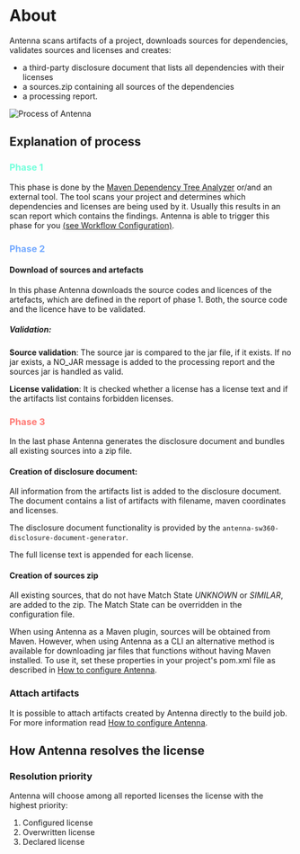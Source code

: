 # About

Antenna scans artifacts of a project, downloads sources for dependencies, 
validates sources and licenses and creates:

* a third-party disclosure document that lists all dependencies with 
their licenses
* a sources.zip containing all sources of the dependencies
* a processing report.

![Process of Antenna](../images/antenna-process.png)


## Explanation of process

### <span style="color:#73ffdb">Phase 1</span>

This phase is done by the [Maven Dependency Tree Analyzer](mvn-dep-tree-analyzer-step.html) or/and an external tool. The tool scans your project and determines which dependencies
and licenses are being used by it. Usually this results in an scan report which contains the findings. Antenna is able to trigger this phase for you
[(see Workflow Configuration)](workflow-configuration.html).


### <span style="color:#73a9ff">Phase 2</span>

#### Download of sources and artefacts

In this phase Antenna downloads the source codes and licences of the artefacts, which are defined in the report of phase 1.
Both, the source code and the licence have to be validated.


##### Validation:

**Source validation**: The source jar is compared to the jar file, 
if it exists. If no jar exists, a NO_JAR message is added to the 
processing report and the sources jar is handled as valid.

**License validation**: It is checked whether a license has a license 
text and if the artifacts list contains forbidden licenses.


### <span style="color:#ff7873">Phase 3</span>

In the last phase Antenna generates the disclosure document and bundles all existing sources into a zip file.

#### Creation of disclosure document:

All information from the artifacts list is added to the disclosure 
document. The document contains a list of artifacts with filename,
maven coordinates and licenses.

The disclosure document functionality is provided by the `antenna-sw360-disclosure-document-generator`.

The full license text is appended for each license.

#### Creation of sources zip

All existing sources, that do not have Match State *UNKNOWN* or *SIMILAR*,
are added to the zip. The Match State can be overridden in the 
configuration file.

When using Antenna as a Maven plugin, sources will be obtained from Maven. 
However, when using Antenna as a CLI an alternative 
method is available for downloading jar files that functions without 
having Maven installed. To use it, set these properties in your 
project's pom.xml file as described in 
[How to configure Antenna](tool-configuration.html#Explanation_of_parameters).

### Attach artifacts
It is possible to attach artifacts created by Antenna directly to the 
build job. For more information read
[How to configure Antenna](tool-configuration.html#Explanation_of_parameters).


## How Antenna resolves the license

### Resolution priority

Antenna will choose among all reported licenses the license with the 
highest priority:

1. Configured license
2. Overwritten license
3. Declared license
